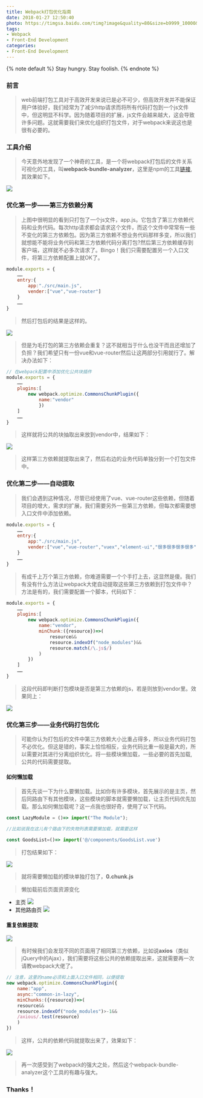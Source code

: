 ```yaml
---
title: Webpack打包优化指南
date: 2018-01-27 12:50:40
photo: https://timgsa.baidu.com/timg?image&quality=80&size=b9999_10000&sec=1562342622301&di=4259febadebbfd5a805780d92ab3d1cf&imgtype=0&src=http%3A%2F%2Fb-ssl.duitang.com%2Fuploads%2Fitem%2F201806%2F28%2F2018062892057_fZ3Fy.jpeg
tags:
- Webpack
- Front-End Development
categories:
- Front-End Development
---
```




{% note default %}
Stay hungry. Stay foolish.
{% endnote %}

<!-- more -->



### 前言

> web前端打包工具对于高效开发来说已是必不可少，但高效开发并不能保证用户体验好，我们经常为了减少http请求而将所有代码打包到一个js文件中，但这明显不科学。因为随着项目的扩展，js文件会越来越大，这会导致许多问题。这就需要我们来优化组织打包文件，对于webpack来说这也是很有必要的。

### 工具介绍
> 今天意外地发现了一个神奇的工具，是一个将webpack打包后的文件关系可视化的工具，叫**webpack-bundle-analyzer**，这里是npm的工具[链接](https://www.npmjs.com/package/webpack-bundle-analyzer),其效果如下。

![](webpack-optimize/analyzer.png)

### 优化第一步——第三方依赖分离

> 上图中很明显的看到只打包了一个js文件，app.js。它包含了第三方依赖代码和业务代码。每次http请求都会请求这个文件，而这个文件中常常有一些不变化的第三方依赖包。因为第三方依赖不想业务代码那样多变，所以我们就想能不能将业务代码和第三方依赖代码分离打包?然后第三方依赖缓存到客户端，这样就不必多次请求了。Bingo！我们只需要配置另一个入口文件，将第三方依赖配置上就OK了。

```javascript
module.exports = {
    ……
    entry:{
        app:"./src/main.js",
        vender:["vue","vue-router"]
    }
    ……
}
```

> 然后打包后的结果是这样的。

![](webpack-optimize/optimize1.png)

> 但是为毛打包的第三方依赖会重复？这不就相当于什么也没干而且还增加了负担？我们希望只有一份vue和vue-router然后让这两部分引用就行了。解决办法如下：

```javascript
// 在webpack配置中添加优化公共块插件
module.exports = {
    ……
    plugins:[
        new webpack.optimize.CommonsChunkPlugin({
            name:"vendor"
            })
    ]
    ……
}
```

> 这样就将公共的块抽取出来放到vendor中，结果如下：

![](webpack-optimize/optimize2.png)

> 这样第三方依赖就提取出来了，然后右边的业务代码单独分到一个打包文件中。

### 优化第二步——自动提取
> 我们会遇到这种情况，尽管已经使用了vue、vue-router这些依赖，但随着项目的增大，需求的扩展，我们需要另外一些第三方依赖，但每次都需要想入口文件中添加依赖。

```javascript
module.exports = {
    ……
    entry:{
        app:"./src/main.js",
        vender:["vue","vue-router","vuex","element-ui","很多很多很多很多"]
    }
    ……
}
```

> 有成千上万个第三方依赖，你难道需要一个个手打上去，这显然是傻。我们有没有什么方法让webpack大佬自动提取这些第三方依赖到打包文件中？方法是有的，我们需要配置一个脚本，代码如下：

```JavaScript
module.exports = {
    ……
    plugins:[
        new webpack.optimize.CommonsChunkPlugin({
            name:"vendor",
            minChunk:({resource})=>(
                resource&&
                resource.indexOf("node_modules")&&
                resource.match(/\.js$/)
            )
        })
    ]
    ……
}
```
> 这段代码即判断打包模块是否是第三方依赖的js，若是则放到vendor里。效果同上：

![](webpack-optimize/optimize2.png)

### 优化第三步——业务代码打包优化

> 可能你认为打包后的文件中第三方依赖大小比重占得多，所以业务代码打包不必优化。但这是错的，事实上恰恰相反，业务代码比重一般是最大的，所以需要对其进行分离组织优化。将一些模块懒加载，一些必要的首先加载,公共的代码需要提取。

#### 如何懒加载

> 首先先谈一下为什么要懒加载。比如你有许多模块，首先展示的是主页，然后同路由下有其他模块，这些模块的脚本就需要懒加载，让主页代码优先加载。那么如何懒加载呢？这一点我也很好奇，使用了以下代码。

```JavaScript
const LazyModule = ()=> import("The Module");

//比如说我在这儿有个路由下的失物列表需要懒加载，就需要这样

const GoodsList=()=> import('@/components/GoodsList.vue')

```

> 打包结果如下：

![](webpack-optimize/optimize3.png)

> 就将需要懒加载的模块单独打包了，**0.chunk.js**

> 懒加载前后页面资源变化
- 主页
![](webpack-optimize/optimize4.png)
- 其他路由页
![](webpack-optimize/optimize5.png)

#### 重复依赖提取
![](webpack-optimize/optimize6.png)
> 有时候我们会发现不同的页面用了相同第三方依赖，比如说**axios**（类似jQuery中的Ajax），我们需要将这些公共的依赖提取出来，这就需要再一次请教webpack大佬了。

```JavaScript
// 注意，这里的name必须和上面入口文件相同，以便提取
new webpack.optimize.CommonsChunkPlugin({
    name:"app",
    async:"common-in-lazy",
    minChunks:({resource})=>(
    resource&&
    resource.indexOf("node_modules")>-1&&
    /axious/.test(resource)
    )
})
```

> 这样，公共的依赖代码就提取出来了，效果如下：

![](webpack-optimize/optimize7.png)

> 再一次感受到了webpack的强大之处，然后这个webpack-bundle-analyzer这个工具的有趣与强大。


### Thanks！